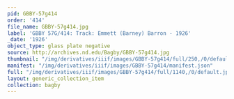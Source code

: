 ```yaml
---
pid: GBBY-57g414
order: '414'
file_name: GBBY-57g414.jpg
label: 'GBBY 57G/414: Track: Emmett (Barney) Barron - 1926'
_date: '1926'
object_type: glass plate negative
source: http://archives.nd.edu/Bagby/GBBY-57g414.jpg
thumbnail: "/img/derivatives/iiif/images/GBBY-57g414/full/250,/0/default.jpg"
manifest: "/img/derivatives/iiif/images/GBBY-57g414/manifest.json"
full: "/img/derivatives/iiif/images/GBBY-57g414/full/1140,/0/default.jpg"
layout: generic_collection_item
collection: bagby
---
```

